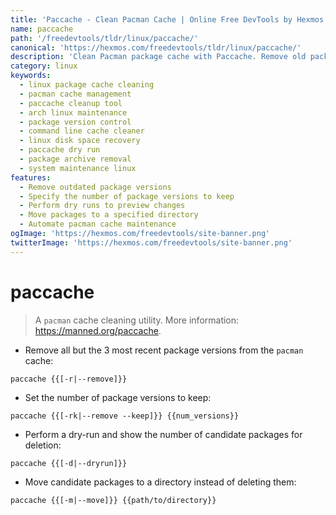 ```yaml
---
title: 'Paccache - Clean Pacman Cache | Online Free DevTools by Hexmos'
name: paccache
path: '/freedevtools/tldr/linux/paccache/'
canonical: 'https://hexmos.com/freedevtools/tldr/linux/paccache/'
description: 'Clean Pacman package cache with Paccache. Remove old package versions, set retention limits, and perform dry runs for safe cleaning. Free online tool, no registration required.'
category: linux
keywords:
  - linux package cache cleaning
  - pacman cache management
  - paccache cleanup tool
  - arch linux maintenance
  - package version control
  - command line cache cleaner
  - linux disk space recovery
  - paccache dry run
  - package archive removal
  - system maintenance linux
features:
  - Remove outdated package versions
  - Specify the number of package versions to keep
  - Perform dry runs to preview changes
  - Move packages to a specified directory
  - Automate pacman cache maintenance
ogImage: 'https://hexmos.com/freedevtools/site-banner.png'
twitterImage: 'https://hexmos.com/freedevtools/site-banner.png'
---
```


# paccache

> A `pacman` cache cleaning utility.
> More information: <https://manned.org/paccache>.

- Remove all but the 3 most recent package versions from the `pacman` cache:

`paccache {{[-r|--remove]}}`

- Set the number of package versions to keep:

`paccache {{[-rk|--remove --keep]}} {{num_versions}}`

- Perform a dry-run and show the number of candidate packages for deletion:

`paccache {{[-d|--dryrun]}}`

- Move candidate packages to a directory instead of deleting them:

`paccache {{[-m|--move]}} {{path/to/directory}}`
